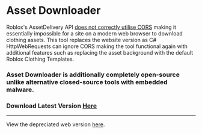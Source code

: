 # Asset Downloader
Roblox's AssetDelivery API [does not correctly utilise CORS](https://devforum.roblox.com/t/cors-error-on-users-api/1614679) making it essentially impossible for a site on a modern web browser to download clothing assets. This tool replaces the website version as C# HttpWebRequests can ignore CORS making the tool functional again with additional features such as replacing the asset background with the default Roblox Clothing Templates.
### Asset Downloader is additionally completely open-source unlike alternative closed-source tools with embedded malware.
### Download Latest Version [Here](https://github.com/lily-software/RobloxAssetDownloader-CSharp/releases)

<hr>

View the depreciated web version [here](https://github.com/lily-software/RobloxAssetDownloader).
